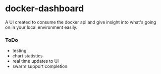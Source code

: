# docker-dashboard
A UI created to consume the docker api and give insight into what's going on in your local environment easily.

### ToDo

- testing
- chart statistics
- real time updates to UI
- swarm support completion
